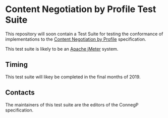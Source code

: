 # Content Negotiation by Profile Test Suite
This repository will soon contain a Test Suite for testing the conformance of implementations to the [Content Negotiation by Profile](https://w3c.github.io/dxwg/connegp/) specification.

This test suite is likely to be an [Apache jMeter](https://jmeter.apache.org/) system.


## Timing
This test suite will likey be completed in the final months of 2019.


## Contacts
The maintainers of this test suite are the editors of the ConnegP specification.
